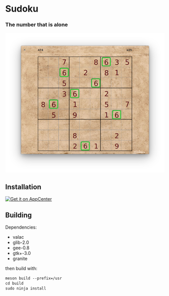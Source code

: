 # Sudoku

### The number that is alone


![screenshot](data/screenshot.png)



## Installation
[![Get it on AppCenter](https://appcenter.elementary.io/badge.svg)](https://appcenter.elementary.io/com.github.parnold-x.sudoku)﻿


## Building
Dependencies:
* valac
* glib-2.0
* gee-0.8
* gtk+-3.0
* granite
 
then build with:
 
```
meson build --prefix=/usr
cd build
sudo ninja install
```
